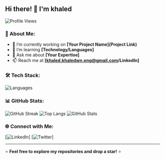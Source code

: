 ## Hi there! 👋 I'm khaled

![Profile Views](https://komarev.com/ghpvc/?username=your-username&color=blue)

### 🚀 About Me:
- 🔭 I’m currently working on **[Your Project Name](Project Link)**
- 🌱 I’m learning **[Technology/Languages]**
- 💬 Ask me about **[Your Expertise]**
- 📫 Reach me at **[khaled.khaledwn.eng@gmail.com/LinkedIn]**

### 🛠 Tech Stack:
![Languages](https://skillicons.dev/icons?i=js,python,java,c,cpp,html,css,react,nodejs,mongodb,express,git,github,linux,docker)

### 📊 GitHub Stats:
![GitHub Streak](https://github-readme-streak-stats.herokuapp.com/?user=KhaledKhaledwn&theme=radical)
![Top Langs](https://github-readme-stats.vercel.app/api/top-langs/?username=KhaledKhaledwn&layout=compact&theme=radical)
![GitHub Stats](https://github-readme-stats.vercel.app/api?username=KhaledKhaledwn&show_icons=true&theme=radical)


### 🌐 Connect with Me:
[![LinkedIn](https://img.shields.io/badge/LinkedIn-blue?style=for-the-badge&logo=linkedin)]
[![Twitter](https://img.shields.io/badge/Twitter-blue?style=for-the-badge&logo=twitter)]

---
⭐️ **Feel free to explore my repositories and drop a star!** ⭐️
